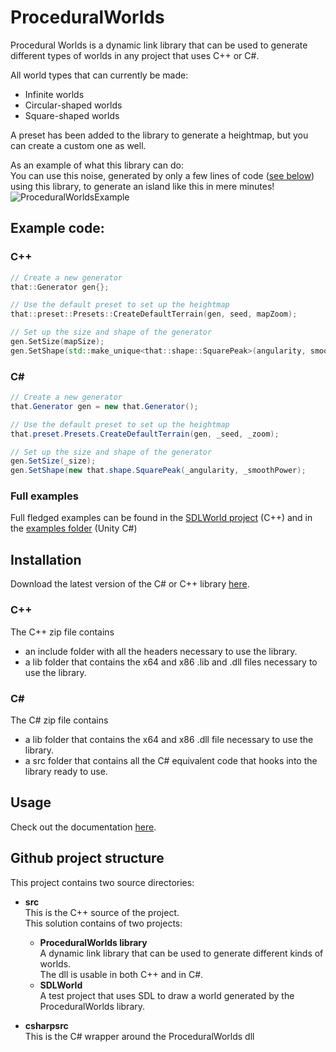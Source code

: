 # ProceduralWorlds

Procedural Worlds is a dynamic link library that can be used to generate different types of worlds in any project that uses C++ or C#.

All world types that can currently be made:
- Infinite worlds
- Circular-shaped worlds
- Square-shaped worlds

A preset has been added to the library to generate a heightmap, but you can create a custom one as well.

As an example of what this library can do:  
You can use this noise, generated by only a few lines of code ([see below](#ExampleCode)) using this library, to generate an island like this in mere minutes!  
![ProceduralWorldsExample](https://github.com/AtlantiaKing/ProceduralWorlds/assets/35343159/5b0faaac-139a-4c5f-ac1e-5edcbad4c301)

## Example code: <a name="ExampleCode"></a>

### C++

```cpp
// Create a new generator
that::Generator gen{};

// Use the default preset to set up the heightmap
that::preset::Presets::CreateDefaultTerrain(gen, seed, mapZoom);

// Set up the size and shape of the generator
gen.SetSize(mapSize);
gen.SetShape(std::make_unique<that::shape::SquarePeak>(angularity, smoothPower));
```

### C#

```cs
// Create a new generator
that.Generator gen = new that.Generator();

// Use the default preset to set up the heightmap
that.preset.Presets.CreateDefaultTerrain(gen, _seed, _zoom);

// Set up the size and shape of the generator
gen.SetSize(_size);
gen.SetShape(new that.shape.SquarePeak(_angularity, _smoothPower);
```

### Full examples
Full fledged examples can be found in the [SDLWorld project](https://github.com/AtlantiaKing/ProceduralWorlds/tree/main/src/SDLWorld) (C++) and in the [examples folder](https://github.com/AtlantiaKing/ProceduralWorlds/tree/main/examples/unity) (Unity C#)

## Installation
Download the latest version of the C# or C++ library [here](https://github.com/AtlantiaKing/ProceduralWorlds/releases/).

### C++
The C++ zip file contains 
- an include folder with all the headers necessary to use the library.
- a lib folder that contains the x64 and x86 .lib and .dll files necessary to use the library.

### C#
The C# zip file contains  
- a lib folder that contains the x64 and x86 .dll file necessary to use the library.  
- a src folder that contains all the C# equivalent code that hooks into the library ready to use.  

## Usage
Check out the documentation [here](https://atlantiaking.github.io/ProceduralWorlds/).

## Github project structure
   
This project contains two source directories:
- **src**  
    This is the C++ source of the project.  
    This solution contains of two projects:  
    - **ProceduralWorlds library**  
    A dynamic link library that can be used to generate different kinds of worlds.  
    The dll is usable in both C++ and in C#.
    - **SDLWorld**  
    A test project that uses SDL to draw a world generated by the ProceduralWorlds library.

- **csharpsrc**  
   This is the C# wrapper around the ProceduralWorlds dll
